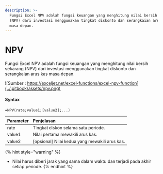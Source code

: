 ```yaml
---
description: >-
  Fungsi Excel NPV adalah fungsi keuangan yang menghitung nilai bersih sekarang
  (NPV) dari investasi menggunakan tingkat diskonto dan serangkaian arus kas
  masa depan.
---
```


# NPV

Fungsi Excel NPV adalah fungsi keuangan yang menghitung nilai bersih sekarang \(NPV\) dari investasi menggunakan tingkat diskonto dan serangkaian arus kas masa depan.

![Sumber : https://exceljet.net/excel-functions/excel-npv-function](../.gitbook/assets/npv.png)

#### Syntax

```text
=NPV(rate;value1;[value2];...)
```

| **Parameter** | **Penjelasan** |
| :--- | :--- |
| rate | Tingkat diskon selama satu periode. |
| value1 | Nilai pertama mewakili arus kas. |
| value2 | \[opsional\] Nilai kedua yang mewakili arus kas. |

{% hint style="warning" %}
* Nilai harus diberi jarak yang sama dalam waktu dan terjadi pada akhir setiap periode.
{% endhint %}


